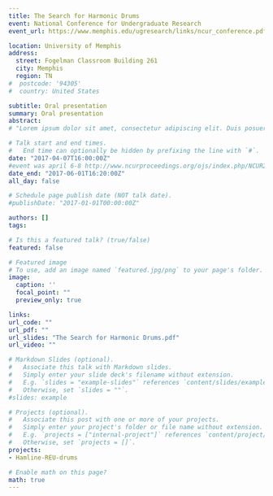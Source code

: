 ```yaml
---
title: The Search for Harmonic Drums
event: National Conference for Undergraduate Research
event_url: https://www.memphis.edu/ugresearch/links/ncur_conference.pdf

location: University of Memphis
address:
  street: Fogelman Classroom Building 261
  city: Memphis
  region: TN
#  postcode: '94305'
#  country: United States

subtitle: Oral presentation
summary: Oral presentation
abstract: 
# "Lorem ipsum dolor sit amet, consectetur adipiscing elit. Duis posuere tellusac convallis placerat. Proin tincidunt magna sed ex sollicitudin condimentum. Sed ac faucibus dolor, scelerisque sollicitudin nisi. Cras purus urna, suscipit quis sapien eu, pulvinar tempor diam."

# Talk start and end times.
#   End time can optionally be hidden by prefixing the line with `#`.
date: "2017-04-07T16:00:00Z"
#event was april 6-8 http://www.ncurproceedings.org/ojs/index.php/NCUR2017
date_end: "2017-06-01T16:20:00Z"
all_day: false

# Schedule page publish date (NOT talk date).
#publishDate: "2017-01-01T00:00:00Z"

authors: []
tags: 

# Is this a featured talk? (true/false)
featured: false

# Featured image
# To use, add an image named `featured.jpg/png` to your page's folder. 
image:
  caption: ''
  focal_point: ""
  preview_only: true

links:
url_code: ""
url_pdf: ""
url_slides: "The Search for Harmonic Drums.pdf"
url_video: ""

# Markdown Slides (optional).
#   Associate this talk with Markdown slides.
#   Simply enter your slide deck's filename without extension.
#   E.g. `slides = "example-slides"` references `content/slides/example-slides.md`.
#   Otherwise, set `slides = ""`.
#slides: example

# Projects (optional).
#   Associate this post with one or more of your projects.
#   Simply enter your project's folder or file name without extension.
#   E.g. `projects = ["internal-project"]` references `content/project/deep-learning/index.md`.
#   Otherwise, set `projects = []`.
projects:
- Hamline-REU-drums

# Enable math on this page?
math: true
---
```

